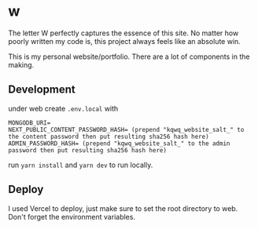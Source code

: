 # w

The letter W perfectly captures the essence of this site. No matter how poorly written my code is, this project always feels like an absolute win.

This is my personal website/portfolio. There are a lot of components in the making.

## Development

under web
create `.env.local` with

```
MONGODB_URI=
NEXT_PUBLIC_CONTENT_PASSWORD_HASH= (prepend "kqwq_website_salt_" to the content password then put resulting sha256 hash here)
ADMIN_PASSWORD_HASH= (prepend "kqwq_website_salt_" to the admin password then put resulting sha256 hash here)
```

run `yarn install` and `yarn dev` to run locally.

## Deploy

I used Vercel to deploy, just make sure to set the root directory to web. Don't forget the environment variables.
